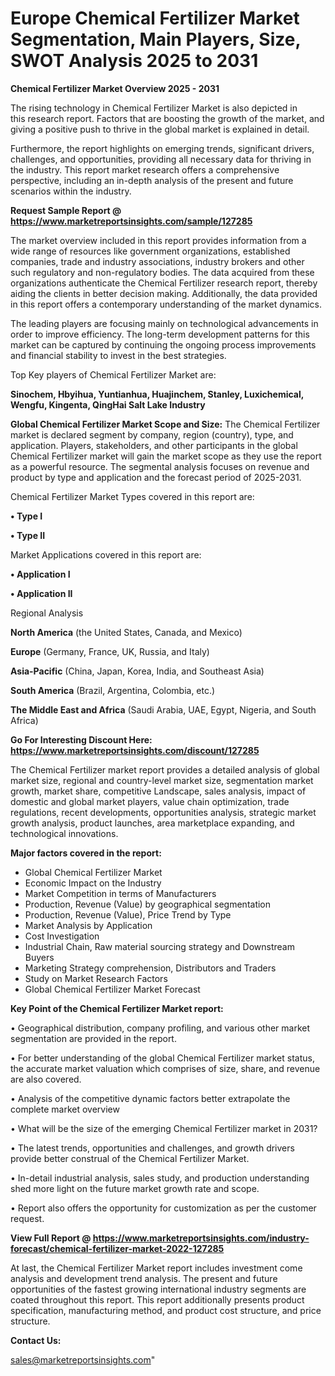  # Europe Chemical Fertilizer Market Segmentation, Main Players, Size, SWOT Analysis 2025 to 2031

<Strong> Chemical Fertilizer Market Overview 2025 - 2031</strong>

The rising technology in Chemical Fertilizer Market is also depicted in this research report. Factors that are boosting the growth of the market, and giving a positive push to thrive in the global market is explained in detail.

Furthermore, the report highlights on emerging trends, significant drivers, challenges, and opportunities, providing all necessary data for thriving in the industry. This report market research offers a comprehensive perspective, including an in-depth analysis of the present and future scenarios within the industry.

<strong>Request Sample Report @ <a href=https://www.marketreportsinsights.com/sample/127285>https://www.marketreportsinsights.com/sample/127285</a></strong>

The market overview included in this report provides information from a wide range of resources like government organizations, established companies, trade and industry associations, industry brokers and other such regulatory and non-regulatory bodies. The data acquired from these organizations authenticate the Chemical Fertilizer research report, thereby aiding the clients in better decision making. Additionally, the data provided in this report offers a contemporary understanding of the market dynamics.

The leading players are focusing mainly on technological advancements in order to improve efficiency. The long-term development patterns for this market can be captured by continuing the ongoing process improvements and financial stability to invest in the best strategies.

Top Key players of Chemical Fertilizer Market are:

<strong>Sinochem, Hbyihua, Yuntianhua, Huajinchem, Stanley, Luxichemical, Wengfu, Kingenta, QingHai Salt Lake Industry</strong>

<strong><b>Global Chemical Fertilizer Market Scope and Size:</b></strong>
The Chemical Fertilizer market is declared segment by company, region (country), type, and application. Players, stakeholders, and other participants in the global Chemical Fertilizer market will gain the market scope as they use the report as a powerful resource. The segmental analysis focuses on revenue and product by type and application and the forecast period of 2025-2031.

Chemical Fertilizer Market Types covered in this report are:

<strong>• Type I

• Type II</strong>

Market Applications covered in this report are:

<strong>• Application I

• Application II</strong> 

Regional Analysis

<strong>North America</strong> (the United States, Canada, and Mexico)

<strong>Europe</strong> (Germany, France, UK, Russia, and Italy)

<strong>Asia-Pacific</strong> (China, Japan, Korea, India, and Southeast Asia)

<strong>South America</strong> (Brazil, Argentina, Colombia, etc.)

<strong>The Middle East and Africa</strong> (Saudi Arabia, UAE, Egypt, Nigeria, and South Africa)

<strong>Go For Interesting Discount Here: <a href=https://www.marketreportsinsights.com/discount/127285>https://www.marketreportsinsights.com/discount/127285</a></strong>

The Chemical Fertilizer market report provides a detailed analysis of global market size, regional and country-level market size, segmentation market growth, market share, competitive Landscape, sales analysis, impact of domestic and global market players, value chain optimization, trade regulations, recent developments, opportunities analysis, strategic market growth analysis, product launches, area marketplace expanding, and technological innovations.

<strong><b>Major factors covered in the report:</b></strong>
<ul>
  <li>Global Chemical Fertilizer Market </li>
  <li>Economic Impact on the Industry</li>
  <li>Market Competition in terms of Manufacturers</li>
  <li>Production, Revenue (Value) by geographical segmentation</li>
  <li>Production, Revenue (Value), Price Trend by Type</li>
  <li>Market Analysis by Application</li>
  <li>Cost Investigation</li>
  <li>Industrial Chain, Raw material sourcing strategy and Downstream Buyers</li>
  <li>Marketing Strategy comprehension, Distributors and Traders</li>
  <li>Study on Market Research Factors</li>
  <li>Global Chemical Fertilizer Market Forecast</li>
</ul>

<strong><b>Key Point of the Chemical Fertilizer Market report:</b></strong>

• Geographical distribution, company profiling, and various other market segmentation are provided in the report.

• For better understanding of the global Chemical Fertilizer market status, the accurate market valuation which comprises of size, share, and revenue are also covered.

• Analysis of the competitive dynamic factors better extrapolate the complete market overview

• What will be the size of the emerging Chemical Fertilizer market in 2031?

• The latest trends, opportunities and challenges, and growth drivers provide better construal of the Chemical Fertilizer Market.

• In-detail industrial analysis, sales study, and production understanding shed more light on the future market growth rate and scope.

• Report also offers the opportunity for customization as per the customer request.

<strong><b>View Full Report @ <a href=https://www.marketreportsinsights.com/industry-forecast/chemical-fertilizer-market-2022-127285>https://www.marketreportsinsights.com/industry-forecast/chemical-fertilizer-market-2022-127285</a></b></strong>


At last, the Chemical Fertilizer Market report includes investment come analysis and development trend analysis. The present and future opportunities of the fastest growing international industry segments are coated throughout this report. This report additionally presents product specification, manufacturing method, and product cost structure, and price structure.

<strong>Contact Us:</strong>

sales@marketreportsinsights.com"
